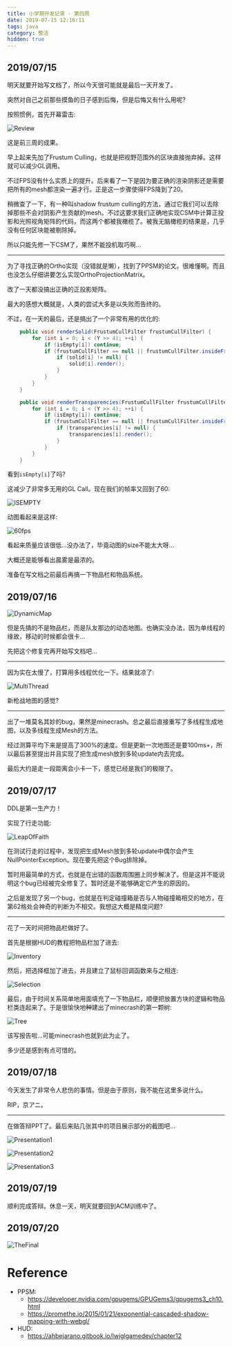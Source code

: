 ```yaml
---
title: 小学期开发记录 - 第四周
date: 2019-07-15 12:16:11
tags: java
category: 整活
hidden: true
---
```


## 2019/07/15

明天就要开始写文档了，所以今天很可能就是最后一天开发了。

突然对自己之前那些摸鱼的日子感到后悔，但是后悔又有什么用呢?

按照惯例，首先开幕雷击:

![Review](小学期开发记录-第四周\Review.png)

这是前三周的成果。

早上起来先加了Frustum Culling，也就是把视野范围外的区块直接抛弃掉。这样就可以减少GL调用。

不过FPS没有什么实质上的提升。后来看了一下是因为要正确的渲染阴影还是需要把所有的mesh都渲染一遍才行。正是这一步骤使得FPS降到了20。

稍微查了一下，有一种叫shadow frustum culling的方法，通过它我们可以去除掉那些不会对阴影产生贡献的mesh。不过这要求我们正确地实现CSM中计算正投影和光照视角矩阵的代码，而这两个都被我橄榄了。被我无脑橄榄的结果是，几乎没有任何区块能被剔除掉。

所以只能先修一下CSM了，果然不能投机取巧啊...

---

为了寻找正确的Ortho实现（没错就是懒），找到了PPSM的论文。很难懂啊。而且也没怎么仔细讲要怎么实现OrthoProjectionMatrix。

改了一天都没搞出正确的正投影矩阵。

最大的感想大概就是，人类的尝试大多是以失败而告终的。

不过，在一天的最后，还是搞出了一个非常有用的优化的:

```java
    public void renderSolid(FrustumCullFilter frustumCullFilter) {
        for (int i = 0; i < (Y >> 4); ++i) {
            if (isEmpty[i]) continue;
            if (frustumCullFilter == null || frustumCullFilter.insideFrustum((x << 4) + (X >> 1), (i << 4) + 8, (z << 4) + (Z >> 1), 13.856406460551018f)) {
                if (solid[i] != null) {
                    solid[i].render();
                }
            }
        }
    }

    public void renderTransparencies(FrustumCullFilter frustumCullFilter) {
        for (int i = 0; i < (Y >> 4); ++i) {
            if (isEmpty[i]) continue;
            if (frustumCullFilter == null || frustumCullFilter.insideFrustum((x << 4) + (X >> 1), (i << 4) + 8, (z << 4) + (Z >> 1), 13.856406460551018f)) {
                if (transparencies[i] != null) {
                    transparencies[i].render();
                }
            }
        }
    }
```

看到`isEmpty[i]`了吗?

这减少了非常多无用的GL Call。现在我们的帧率又回到了60:

![ISEMPTY](小学期开发记录-第四周\ISEMPTY.png)

动图看起来是这样:

![60fps](小学期开发记录-第四周\60fps.gif)

看起来质量应该很低...没办法了，毕竟动图的size不能太大呀...

大概还是能够看出晨雾是最浓的。

准备在写文档之前最后再搞一下物品栏和物品系统。

## 2019/07/16

![DynamicMap](小学期开发记录-第四周\DynamicMap.png)

但是先搞的不是物品栏，而是队友那边的动态地图。也确实没办法，因为单线程的缘故，移动的时候都会很卡...

先把这个修复完再开始写文档吧...

---

因为实在太慢了，打算用多线程优化一下。结果就凉了:

![MultiThread](小学期开发记录-第四周\MultiThread.png)

新枪战地图的感觉?

---

出了一堆莫名其妙的bug，果然是minecrash。总之最后直接重写了多线程生成地图，以及多线程生成Mesh的方法。

经过测算平均下来是提高了300%的速度。但是更新一次地图还是要100ms+，所以最后甚至提出并且实现了把生成mesh放到多轮update内去完成。

最后大约是走一段距离会小卡一下，感觉已经是我们的极限了。

## 2019/07/17

DDL是第一生产力！

实现了行走功能:

![LeapOfFaith](小学期开发记录-第四周\LeapOfFaith.gif)

在测试行走的过程中，发现把生成Mesh放到多轮update中偶尔会产生NullPointerException。现在要先把这个Bug排除掉。

暂时用最简单的方式，也就是在出错的函数周围圈上同步解决了。但是这并不能说明这个bug已经被完全修复了。暂时还是不能够确定它产生的原因的。

之后是发现了另一个bug，也就是在判定碰撞箱是否与人物碰撞箱相交的地方，在第62格处会神奇的判断为不相交。我想这大概是精度问题?

---

花了一天时间把物品栏做好了。

首先是根据HUD的教程把物品栏加了进去:

![Inventory](小学期开发记录-第四周\Inventory.png)

然后，把选择框加了进去，并且建立了鼠标回调函数来与之相连:

![Selection](小学期开发记录-第四周\Selection.png)

最后，由于时间关系简单地用面填充了一下物品栏，顺便把放置方块的逻辑和物品栏类连起来了。于是很愉快地~~种~~建出了minecrash的第一颗树:

![Tree](小学期开发记录-第四周\Tree.png)

该写报告啦...可能minecrash也就到此为止了。

多少还是感到有点可惜的。

## 2019/07/18

今天发生了非常令人悲伤的事情。但是由于原则，我不能在这里多说什么。

RIP，京アニ。

---

在做答辩PPT了。最后来贴几张其中的项目展示部分的截图吧...

![Presentation1](小学期开发记录-第四周\Presentation1.png)

![Presentation2](小学期开发记录-第四周\Presentation2.png)

![Presentation3](小学期开发记录-第四周\Presentation3.png)

## 2019/07/19

顺利完成答辩。休息一天，明天就要回到ACM训练中了。

## 2019/07/20

![TheFinal](小学期开发记录-第四周\TheFinal.png)

# Reference

- PPSM:
    - https://developer.nvidia.com/gpugems/GPUGems3/gpugems3_ch10.html
    - https://promethe.io/2015/01/21/exponential-cascaded-shadow-mapping-with-webgl/
- HUD:
    - https://ahbejarano.gitbook.io/lwjglgamedev/chapter12
